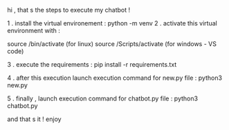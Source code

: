 hi , that s the steps to execute my chatbot ! 

1 . install the virtual environement : python -m venv <name>
2 . activate this virtual environment with : 

  source <name>/bin/activate (for linux)
  source <name>/Scripts/activate (for windows - VS code)

3 . execute the requirements : pip install -r requirements.txt

4 . after this execution launch execution command for new.py file :
 python3 new.py

5 . finally , launch execution command for chatbot.py file : 
python3 chatbot.py

and that s it ! enjoy 
